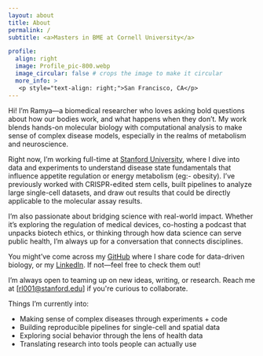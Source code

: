 ```yaml
---
layout: about
title: About
permalink: /
subtitle: <a>Masters in BME at Cornell University</a>

profile:
  align: right
  image: Profile_pic-800.webp
  image_circular: false # crops the image to make it circular
  more_info: >
   <p style="text-align: right;">San Francisco, CA</p>
---
```


Hi! I’m Ramya—a biomedical researcher who loves asking bold questions about how our bodies work, and what happens when they don’t. My work blends hands-on molecular biology with computational analysis to make sense of complex disease models, especially in the realms of metabolism and neuroscience.

Right now, I’m working full-time at [Stanford University](https://www.svenssonlabstanford.org), where I dive into data and experiments to understand disease state fundamentals that influence appetite regulation or energy metabolism (eg:- obesity). I’ve previously worked with CRISPR-edited stem cells, built pipelines to analyze large single-cell datasets, and draw out results that could be directly applicable to the molecular assay results. 

I’m also passionate about bridging science with real-world impact. Whether it’s exploring the regulation of medical devices, co-hosting a podcast that unpacks biotech ethics, or thinking through how data science can serve public health, I’m always up for a conversation that connects disciplines.

You might’ve come across my [GitHub](https://github.com/ramyalnp) where I share code for data-driven biology, or my [LinkedIn](https://www.linkedin.com/in/ramya0001/). If not—feel free to check them out!

I’m always open to teaming up on new ideas, writing, or research. Reach me at [rl001@stanford.edu] if you're curious to collaborate.

Things I’m currently into:

- Making sense of complex diseases through experiments + code
- Building reproducible pipelines for single-cell and spatial data
- Exploring social behavior through the lens of health data
- Translating research into tools people can actually use
